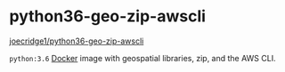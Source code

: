 # python36-geo-zip-awscli

[joecridge1/python36-geo-zip-awscli][repo]

`python:3.6` [Docker][] image with geospatial libraries, zip, and the AWS CLI.

[Docker]: https://www.docker.com/
[repo]: https://hub.docker.com/r/joecridge1/python36-geo-zip-awscli/
